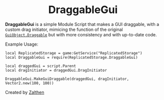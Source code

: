 <p align="center">
  <h1 align="center"><big>DraggableGui</big></h1>
</p>

**DraggableGui** is a simple Module Script that makes a GUI draggable, with a custom drag initiator, mimicing the function of the original [`GuiObject.Draggable`](https://create.roblox.com/docs/reference/engine/classes/GuiObject#Draggable) but with more consistency and with up-to-date code.

Example Usage:
```luau
local ReplicatedStorage = game:GetService("ReplicatedStorage")
local DraggableGui = require(ReplicatedStorage.DraggableGui)

local draggedGui = script.Parent
local dragInitiator = draggedGui.DragInitiator

DraggableGui.MakeGuiDraggable(draggedGui, dragInitiator, Vector2.new(100, 100))
```

Created by [Zalthen](https://www.roblox.com/users/1377987741/profile)
